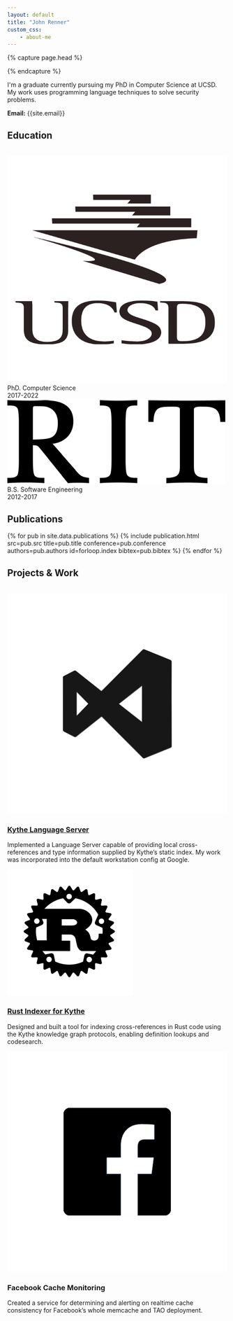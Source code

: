 ```yaml
---
layout: default
title: "John Renner"
custom_css:
    - about-me
---
```

{% capture page.head %}
<link rel="stylesheet" type="text/css" href="/assets/css/about-me.css" />
{% endcapture %}

<section>
<p>
    I'm a graduate currently pursuing my PhD in Computer Science at UCSD.
    My work uses programming language techniques to solve security problems.
</p>
<p>
    <b>Email:</b> {{site.email}}
</p>
</section>

<section>
    <h2 class="section">Education</h2>
    <br>
    <div class="education">
    <div class="school">
        <div class="info">
            <img src="/assets/img/ucsdlogo.png" />
            <div class="description">
                PhD. Computer Science
            </div>
        </div>
        <div class="dates">
            2017-2022
        </div>
    </div>
    <div class="school">
        <div class="info">
            <img src="/assets/img/ritlogo.png" />
            <div class="description">
                B.S. Software Engineering
            </div>
        </div>
        <div class="dates">
            2012-2017
        </div>
    </div>
    </div>
</section>


<section>
    <h2 class="section">Publications</h2>
    <div class="publications">
{% for pub in site.data.publications %}
{% include publication.html 
    src=pub.src
    title=pub.title
    conference=pub.conference
    authors=pub.authors
    id=forloop.index
    bibtex=pub.bibtex
%}
{% endfor %}
    </div>
</section>
<section>
<h2 class="section">Projects & Work</h2>
<br>
<div class="work">
    <div class="work-item">
        <img src="/assets/img/vscode.png"/>
        <div class="description">
        <h3><a href="https://github.com/google/kythe/tree/master/kythe/go/languageserver">
            Kythe Language Server
        </a></h3>
        <p>
          Implemented a Language Server capable of providing local cross-references and type information supplied by Kythe’s static index.
          My work was incorporated into the default workstation config at Google.
        </p>
        </div>
    </div>
    <div class="work-item">
        <img src="/assets/img/rustlogo.svg"/>
        <div class="description">
        <h3><a href="https://github.com/google/kythe/tree/master/kythe/rust">
            Rust Indexer for Kythe
        </a></h3>
        <p>
            Designed and built a tool for indexing cross-references in Rust code using the Kythe knowledge graph protocols,
            enabling definition lookups and codesearch.
        </p>
        </div>
    </div>
    <div class="work-item">
        <img src="/assets/img/fb.png"/>
        <div class="description">
        <h3>
            Facebook Cache Monitoring
        </h3>
        <p>
            Created a service for determining and alerting on realtime cache consistency for Facebook’s whole memcache and TAO
            deployment.
        </p>
        </div>
    </div>
</div>
</section>

